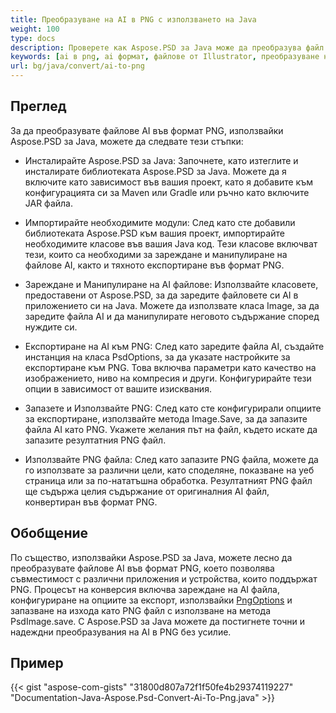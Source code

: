 ```yaml
---
title: Преобразуване на AI в PNG с използването на Java
weight: 100
type: docs
description: Проверете как Aspose.PSD за Java може да преобразува файл AI в PNG.
keywords: [ai в png, ai формат, файлове от Illustrator, преобразуване на Illustrator, png, psd api, java, примерен код]
url: bg/java/convert/ai-to-png
---
```


## **Преглед**
За да преобразувате файлове AI във формат PNG, използвайки Aspose.PSD за Java, можете да следвате тези стъпки:

- Инсталирайте Aspose.PSD за Java: Започнете, като изтеглите и инсталирате библиотеката Aspose.PSD за Java. Можете да я включите като зависимост във вашия проект, като я добавите към конфигурацията си за Maven или Gradle или ръчно като включите JAR файла.

- Импортирайте необходимите модули: След като сте добавили библиотеката Aspose.PSD към вашия проект, импортирайте необходимите класове във вашия Java код. Тези класове включват тези, които са необходими за зареждане и манипулиране на файлове AI, както и тяхното експортиране във формат PNG.

- Зареждане и Манипулиране на AI файлове: Използвайте класовете, предоставени от Aspose.PSD, за да заредите файловете си AI в приложението си на Java. Можете да използвате класа Image, за да заредите файла AI и да манипулирате неговото съдържание според нуждите си.

- Експортиране на AI към PNG: След като заредите файла AI, създайте инстанция на класа PsdOptions, за да указате настройките за експортиране към PNG. Това включва параметри като качество на изображението, ниво на компресия и други. Конфигурирайте тези опции в зависимост от вашите изисквания.

- Запазете и Използвайте PNG: След като сте конфигурирали опциите за експортиране, използвайте метода Image.Save, за да запазите файла AI като PNG. Укажете желания път на файл, където искате да запазите резултатния PNG файл.

- Използвайте PNG файла: След като запазите PNG файла, можете да го използвате за различни цели, като споделяне, показване на уеб страница или за по-нататъшна обработка. Резултатният PNG файл ще съдържа целия съдържание от оригиналния AI файл, конвертиран във формат PNG.

## **Обобщение**
По същество, използвайки Aspose.PSD за Java, можете лесно да преобразувате файлове AI във формат PNG, което позволява съвместимост с различни приложения и устройства, които поддържат PNG. Процесът на конверсия включва зареждане на AI файла, конфигуриране на опциите за експорт, използвайки [PngOptions](https://reference.aspose.com/psd/java/com.aspose.psd.imageoptions/pngoptions/) и запазване на изхода като PNG файл с използване на метода PsdImage.save. С Aspose.PSD за Java можете да постигнете точни и надеждни преобразувания на AI в PNG без усилие.

## **Пример**
{{< gist "aspose-com-gists" "31800d807a72f1f50fe4b29374119227" "Documentation-Java-Aspose.Psd-Convert-Ai-To-Png.java" >}}
